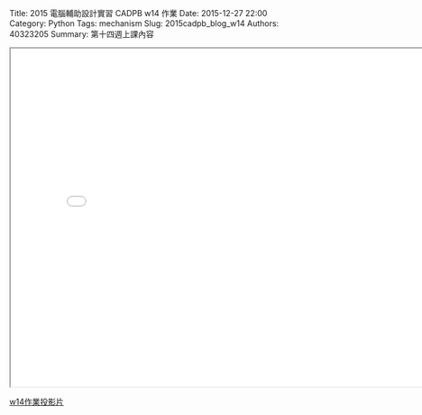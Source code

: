 Title: 2015 電腦輔助設計實習 CADPB w14 作業
Date: 2015-12-27 22:00
Category: Python
Tags: mechanism
Slug: 2015cadpb_blog_w14
Authors: 40323205
Summary: 第十四週上課內容

<iframe src="cadp_w14_lecture.html" width="800" height="600"></iframe>

<p><a href="cadp_w14_lecture.html" target="_blank">w14作業投影片</a></p>